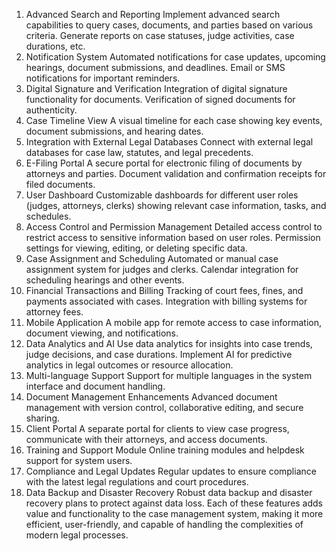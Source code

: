 1. Advanced Search and Reporting
Implement advanced search capabilities to query cases, documents, and parties based on various criteria.
Generate reports on case statuses, judge activities, case durations, etc.
2. Notification System
Automated notifications for case updates, upcoming hearings, document submissions, and deadlines.
Email or SMS notifications for important reminders.
3. Digital Signature and Verification
Integration of digital signature functionality for documents.
Verification of signed documents for authenticity.
4. Case Timeline View
A visual timeline for each case showing key events, document submissions, and hearing dates.
5. Integration with External Legal Databases
Connect with external legal databases for case law, statutes, and legal precedents.
6. E-Filing Portal
A secure portal for electronic filing of documents by attorneys and parties.
Document validation and confirmation receipts for filed documents.
7. User Dashboard
Customizable dashboards for different user roles (judges, attorneys, clerks) showing relevant case information, tasks, and schedules.
8. Access Control and Permission Management
Detailed access control to restrict access to sensitive information based on user roles.
Permission settings for viewing, editing, or deleting specific data.
9. Case Assignment and Scheduling
Automated or manual case assignment system for judges and clerks.
Calendar integration for scheduling hearings and other events.
10. Financial Transactions and Billing
Tracking of court fees, fines, and payments associated with cases.
Integration with billing systems for attorney fees.
11. Mobile Application
A mobile app for remote access to case information, document viewing, and notifications.
12. Data Analytics and AI
Use data analytics for insights into case trends, judge decisions, and case durations.
Implement AI for predictive analytics in legal outcomes or resource allocation.
13. Multi-language Support
Support for multiple languages in the system interface and document handling.
14. Document Management Enhancements
Advanced document management with version control, collaborative editing, and secure sharing.
15. Client Portal
A separate portal for clients to view case progress, communicate with their attorneys, and access documents.
16. Training and Support Module
Online training modules and helpdesk support for system users.
17. Compliance and Legal Updates
Regular updates to ensure compliance with the latest legal regulations and court procedures.
18. Data Backup and Disaster Recovery
Robust data backup and disaster recovery plans to protect against data loss.
Each of these features adds value and functionality to the case management system, making it more efficient, user-friendly, and capable of handling the complexities of modern legal processes.